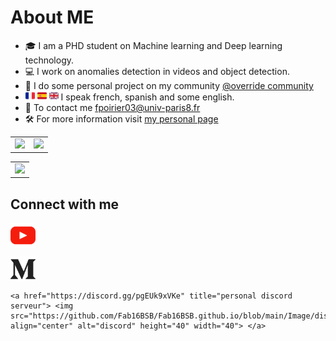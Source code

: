 <h1> About ME </h1>  

- 🎓 I am a PHD student on Machine learning and Deep learning technology.
- 💻 I work on anomalies detection in videos and object detection.
- 🌱 I do some personal project on my community [@override community](https://github.com/override-community)
- <img src="https://github.com/Fab16BSB/Fab16BSB.github.io/blob/main/Image/france.png" width=15, height=15 style="cursor:text"/> <img src="https://github.com/Fab16BSB/Fab16BSB.github.io/blob/main/Image/espagne.png" width=15, height=15 style="cursor:text"/> <img src="https://github.com/Fab16BSB/Fab16BSB.github.io/blob/main/Image/anglais.png" width=15, height=15 style="cursor:text"/> I speak french, spanish and some english.
- 📧 To contact me <a href="mailto:fpoirier03@univ-paris8.fr">fpoirier03@univ-paris8.fr</a>
- 🛠️ For more information visit <a href="https://fab16bsb.github.io/index.html" style="cursor:help"> my personal page </a>

<table>
  <tr class="noborder">
    <td>
      <img src="https://github-readme-stats.vercel.app/api?username=Fab16BSB&show_icons=true&include_all_commits=true&count_private=true&hide_border=true&theme=algolia"   />
    </td>
    <td>
      <img src=https://github-readme-streak-stats.herokuapp.com?user=Fab16BSB&theme=react&hide_border=true&date_format=j%20M%5B%20Y%5D />
    </td>                      
   </tr>
</table>

<table>
  <tr class="noborder">
    <td>
       <img src="https://activity-graph.herokuapp.com/graph?username=Fab16BSB&bg_color=000000&color=ffffff&line=3a88fe&point=77bb41&area=true&hide_border=true" />
    </td>
  </tr>
</table>

<h2> Connect with me </h2>
<p align="left">
   <a href = "https://www.youtube.com/channel/UCHS2xgITwh7olsnznmq8o0A" title="personal youtube chanel"> <img src="https://github.com/Fab16BSB/Fab16BSB.github.io/blob/main/Image/youtube_icon.png" align="center" alt="youtube" height="40" width="40"> </a> <br>
 
   <a href ="https://medium.com/@fab.16" title="personal medium"> <img src="https://github.com/Fab16BSB/Fab16BSB.github.io/blob/main/Image/medium_icon.png" align="center" alt="medium" height="40" width="40"> </a> <br>
 
    <a href="https://discord.gg/pgEUk9xVKe" title="personal discord serveur"> <img src="https://github.com/Fab16BSB/Fab16BSB.github.io/blob/main/Image/discord_icon.png" align="center" alt="discord" height="40" width="40"> </a>

<!--
  <img src="https://github.com/Fab16BSB/Fab16BSB.github.io/blob/main/Image/youtube_icon.png" align="center" alt="youtube" height="40" width="40"> <a href = "https://www.youtube.com/channel/UCHS2xgITwh7olsnznmq8o0A" title="personal youtube chanel"> My personal chanel </a> <br>
  
  <img src="https://github.com/Fab16BSB/Fab16BSB.github.io/blob/main/Image/medium_icon.png" align="center" alt="medium" height="40" width="40"> <a href ="https://medium.com/@fab.16" title="personal medium"> My medium </a> <br>
  
  <img src="https://github.com/Fab16BSB/Fab16BSB.github.io/blob/main/Image/discord_icon.png" align="center" alt="discord" height="40" width="40"> <a href="https://discord.gg/pgEUk9xVKe" title="personal discord serveur"> My personal discord server </a>
  -->
</p>
